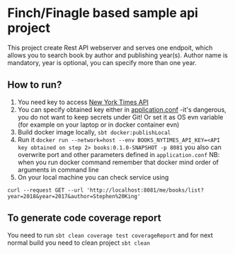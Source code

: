 # Finch/Finagle based sample api project

This project create Rest API webserver and serves one endpoit,
which allows you to search book by author and publishing year(s).
Author name is mandatory, year is optional, you can specify more than one year.


## How to run?
1. You need key to access [New York Times API](https://developer.nytimes.com/get-started)
2. You can specify obtained key either in [application.conf](src/main/resources/application.conf) -it's dangerous,
   you do not want to keep secrets under Git!
   Or set it as OS evn variable (for example on your laptop or in docker container evn) 
3. Build docker image locally, `sbt docker:publishLocal`
4. Run it `docker run --network=host --env BOOKS_NYTIMES_API_KEY=<API key obtained on step 2> books:0.1.0-SNAPSHOT -p 8081`
   you also can overwrite port and other parameters defined in `application.conf`
   NB: when you run docker command remember that docker mind order of arguments in command line
5. On your local machine you can check service using
```
curl --request GET --url 'http://localhost:8081/me/books/list?year=2018&year=2017&author=Stephen%20King'
```

## To generate code coverage report

You need to run `sbt clean coverage test coverageReport` 
and for next normal build you need to clean project `sbt clean`


